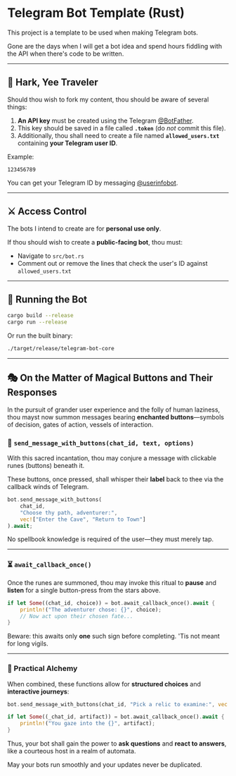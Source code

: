 # Telegram Bot Template (Rust)

This project is a template to be used when making Telegram bots.

Gone are the days when I will get a bot idea and spend hours fiddling with the API when there's code to be written.

---

## 📜 Hark, Yee Traveler

Should thou wish to fork my content, thou should be aware of several things:

1. **An API key** must be created using the Telegram [@BotFather](https://t.me/botfather).
2. This key should be saved in a file called **`.token`** (do *not* commit this file).
3. Additionally, thou shall need to create a file named **`allowed_users.txt`** containing **your Telegram user ID**.

Example:
```
123456789
```

You can get your Telegram ID by messaging [@userinfobot](https://t.me/userinfobot).

---

## ⚔️ Access Control

The bots I intend to create are for **personal use only**.

If thou should wish to create a **public-facing bot**, thou must:
- Navigate to `src/bot.rs`
- Comment out or remove the lines that check the user's ID against `allowed_users.txt`

---

## 🚀 Running the Bot

```bash
cargo build --release
cargo run --release
```

Or run the built binary:

```bash
./target/release/telegram-bot-core
```


---

## 🎭 On the Matter of Magical Buttons and Their Responses

In the pursuit of grander user experience and the folly of human laziness, thou mayst now summon messages bearing **enchanted buttons**—symbols of decision, gates of action, vessels of interaction.

### 📩 `send_message_with_buttons(chat_id, text, options)`

With this sacred incantation, thou may conjure a message with clickable runes (buttons) beneath it.

These buttons, once pressed, shall whisper their **label** back to thee via the callback winds of Telegram.

```rust
bot.send_message_with_buttons(
    chat_id,
    "Choose thy path, adventurer:",
    vec!["Enter the Cave", "Return to Town"]
).await;
```

No spellbook knowledge is required of the user—they must merely tap.

---

### ⏳ `await_callback_once()`

Once the runes are summoned, thou may invoke this ritual to **pause** and **listen** for a single button-press from the stars above.

```rust
if let Some((chat_id, choice)) = bot.await_callback_once().await {
    println!("The adventurer chose: {}", choice);
    // Now act upon their chosen fate...
}
```

Beware: this awaits only **one** such sign before completing. 'Tis not meant for long vigils.

---

### 🧪 Practical Alchemy

When combined, these functions allow for **structured choices** and **interactive journeys**:

```rust
bot.send_message_with_buttons(chat_id, "Pick a relic to examine:", vec!["Orb", "Amulet", "Blade"]).await;

if let Some((_chat_id, artifact)) = bot.await_callback_once().await {
    println!("You gaze into the {}", artifact);
}
```

Thus, your bot shall gain the power to **ask questions** and **react to answers**, like a courteous host in a realm of automata.


May your bots run smoothly and your updates never be duplicated.
